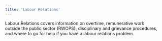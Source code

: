 ```yaml
---
title: 'Labour Relations'
---
```

Labour Relations covers information on overtime, remunerative work outside the public sector (RWOPS), disciplinary and grievance procedures, and where to go for help if you have a labour relations problem.